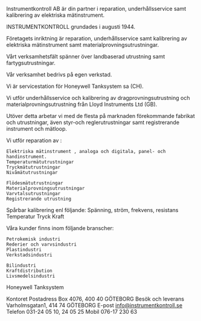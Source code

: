 <!--- News -->

Instrumentkontroll AB är din partner i reparation, underhållsservice samt kalibrering av elektriska mätinstrument.

<!--- About -->

INSTRUMENTKONTROLL grundades i augusti 1944.

Företagets inriktning är reparation, underhållsservice samt kalibrering av elektriska mätinstrument samt materialprovningsutrustningar.

Vårt verksamhetsfält spänner över landbaserad utrustning samt fartygsutrustningar.

Vår verksamhet bedrivs på egen verkstad.

Vi är servicestation för Honeywell Tanksystem sa (CH).

Vi utför underhållsservice och kalibrering av dragprovningsutrustning och materialprovningsutrustning från Lloyd Instruments Ltd (GB).

Utöver detta arbetar vi med de flesta på marknaden förekommande fabrikat och utrustningar, även styr-och reglerutrustningar samt registrerande instrument och mätloop.

<!--- Services -->

Vi utför reparation av :

    Elektriska mätinstrument , analoga och digitala, panel- och handinstrument.
    Temperaturmätutrustningar
    Tryckmätutrustningar
    Nivåmätutrustningar

    Flödesmätutrustningar
    Materialprovningsutrustningar
    Varvtalsutrustningar
    Registrerande utrustning

Spårbar kalibrering enl följande: Spänning, ström, frekvens, resistans Temperatur Tryck Kraft

<!--- Customers -->

Våra kunder finns inom följande branscher:

    Petrokemisk industri
    Rederier och varvsindustri
    Plastindustri
    Verkstadsindustri

    Bilindustri
    Kraftdistribution
    Livsmedelsindustri

<!--- Links -->

Honeywell Tanksystem

<!--- Contact -->

Kontoret
Postadress 	Box 4076, 400 40 GÖTEBORG
Besök och leverans 	Varholmsgatan1, 414 74 GÖTEBORG
E-post 	info@instrumentkontroll.se
Telefon 	031-24 05 10, 24 05 25
Mobil 	076-17 230 63
